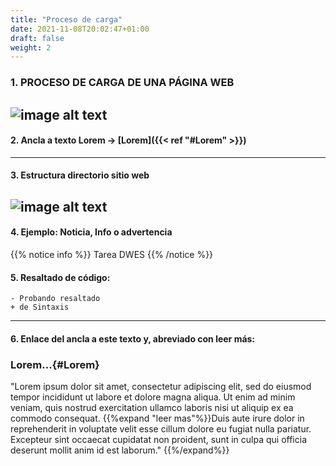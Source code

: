 ```yaml
---
title: "Proceso de carga"
date: 2021-11-08T20:02:47+01:00
draft: false
weight: 2
---
```

### 1. PROCESO DE CARGA DE UNA PÁGINA WEB


![image alt text](/Captura.png?classes=border,shadow)
---

#### 2. Ancla a texto Lorem -> [Lorem]({{< ref "#Lorem" >}})

---
#### 3. Estructura directorio sitio web
![image alt text](/tree.png?classes=border,shadow)
---
#### 4. Ejemplo: Noticia, Info o advertencia
{{% notice info %}}
Tarea DWES 
{{% /notice %}}

#### 5. Resaltado de código:
```
- Probando resaltado
+ de Sintaxis
``` 
---
#### 6. Enlace del ancla a este texto y, abreviado con leer más:
### Lorem...{#Lorem}
"Lorem ipsum dolor sit amet, consectetur adipiscing elit, sed do eiusmod tempor incididunt ut labore et dolore magna aliqua. Ut enim ad minim veniam, quis nostrud exercitation ullamco laboris nisi ut aliquip ex ea commodo consequat. 
{{%expand "leer mas"%}}Duis aute irure dolor in reprehenderit in voluptate velit esse cillum dolore eu fugiat nulla pariatur. Excepteur sint occaecat cupidatat non proident, sunt in culpa qui officia deserunt mollit anim id est laborum."
{{%/expand%}}

